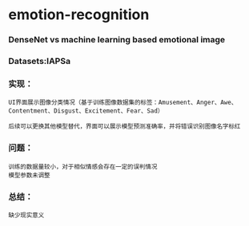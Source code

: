 # emotion-recognition
### DenseNet vs machine learning based emotional image   
### Datasets:IAPSa   

### 实现：
    UI界面展示图像分类情况（基于训练图像数据集的标签：Amusement、Anger、Awe、Contentment、Disgust、Excitement、Fear、Sad）   
    
    后续可以更换其他模型替代，界面可以展示模型预测准确率，并将错误识别图像名字标红   
    
### 问题：
    训练的数据量较小，对于相似情感会存在一定的误判情况
    模型参数未调整

### 总结：
    缺少现实意义
